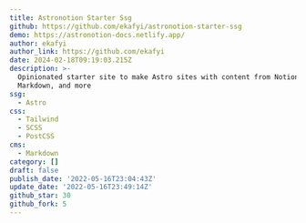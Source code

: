 ```yaml
---
title: Astronotion Starter Ssg
github: https://github.com/ekafyi/astronotion-starter-ssg
demo: https://astronotion-docs.netlify.app/
author: ekafyi
author_link: https://github.com/ekafyi
date: 2024-02-18T09:19:03.215Z
description: >-
  Opinionated starter site to make Astro sites with content from Notion,
  Markdown, and more
ssg:
  - Astro
css:
  - Tailwind
  - SCSS
  - PostCSS
cms:
  - Markdown
category: []
draft: false
publish_date: '2022-05-16T23:04:43Z'
update_date: '2022-05-16T23:49:14Z'
github_star: 30
github_fork: 5
---
```

